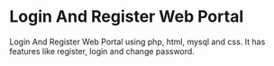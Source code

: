 # Login And Register Web Portal

Login And Register Web Portal using php, html, mysql and css.
It has features like register, login and change password.